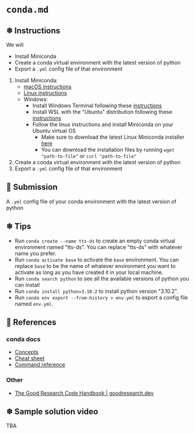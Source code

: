 # `conda.md`

## ❄ Instructions

We will

- Install Miniconda
- Create a conda virtual environment with the latest version of python
- Export a `.yml` config file of that environment

1) Install Miniconda:
    - [macOS instructions](https://conda.io/projects/conda/en/latest/user-guide/install/macos.html)
    - [Linux instructions](https://conda.io/projects/conda/en/latest/user-guide/install/linux.html)
    - Windows:
      - Install Windows Terminal following these [instructions](https://github.com/Ai-Yukino/tts-ds-ai/blob/main/hello/windows-terminal.md)
      - Install WSL with the "Ubuntu" distribution following these [instructions](https://github.com/Ai-Yukino/tts-ds-ai/blob/main/hello/WSL.md)
      - Follow the linux instructions and install Miniconda on your Ubuntu virtual OS
        - Make sure to download the latest Linux Miniconda installer [here](https://docs.conda.io/en/latest/miniconda.html#latest-miniconda-installer-links)
        - You can download the installation files by running `wget "path-to-file"` or `curl "path-to-file"`
3) Create a conda virtual environment with the latest version of python
4) Export a `.yml` config file of that environment

## 🌸 Submission

A `.yml` config file of your conda environment with the latest version of python

## ❄ Tips

- Run `conda create --name tts-ds` to create an empty conda virtual environment named "tts-ds". You can replace "tts-ds" with whatever name you prefer.
- Run `conda activate base` to activate the `base` environment. You can replace `base` to be the name of whatever environment you want to activate as long as you have created it in your local machine.
- Run `conda search python` to see all the available versions of python you can install
- Run `conda install python=3.10.2` to install python version "3.10.2".
- Run `conda env export --from-history > env.yml` to export a config file named `env.yml`.

## 🌸 References

### conda docs

- [Concepts](https://docs.conda.io/projects/conda/en/latest/user-guide/concepts/index.html)
- [Cheat sheet](https://docs.conda.io/projects/conda/en/latest/user-guide/cheatsheet.html)
- [Command reference](https://docs.conda.io/projects/conda/en/latest/commands.html)

### Other

- [The Good Research Code Handbook | goodresearch.dev](https://goodresearch.dev/index.html)

## ❄ Sample solution video

TBA
